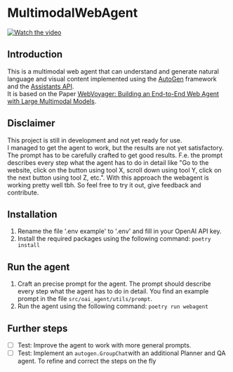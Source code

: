 # MultimodalWebAgent

[![Watch the video](https://img.youtube.com/vi/aB6rJyS4mp4/0.jpg)](https://www.youtube.com/watch?v=aB6rJyS4mp4&t=0s)

## Introduction

This is a multimodal web agent that can understand and generate natural language and visual content implemented using the [AutoGen](https://microsoft.github.io/autogen/) framework and the [Assistants API](https://platform.openai.com/docs/assistants/overview).\
It is based on the Paper [WebVoyager: Building an End-to-End Web Agent with Large Multimodal Models](https://arxiv.org/abs/2401.13919).

## Disclaimer

This project is still in development and not yet ready for use.\
I managed to get the agent to work, but the results are not yet satisfactory.
The prompt has to be carefully crafted to get good results. F.e. the prompt describes every step what the agent has to do in detail like "Go to the website, click on the button using tool X, scroll down using tool Y, click on the next button using tool Z, etc.". With this approach the webagent is working pretty well tbh. So feel free to try it out, give feedback and contribute.

## Installation

1. Rename the file '.env example' to '.env' and fill in your OpenAI API key.
2. Install the required packages using the following command:
   `poetry install`

## Run the agent

1. Craft an precise prompt for the agent. The prompt should describe every step what the agent has to do in detail.
   You find an example prompt in the file `src/oai_agent/utils/prompt`.
2. Run the agent using the following command:
   `poetry run webagent`

## Further steps

- [ ] Test: Improve the agent to work with more general prompts.
- [ ] Test: Implement an `autogen.GroupChat`with an additional Planner and QA agent. To refine and correct the steps on the fly
